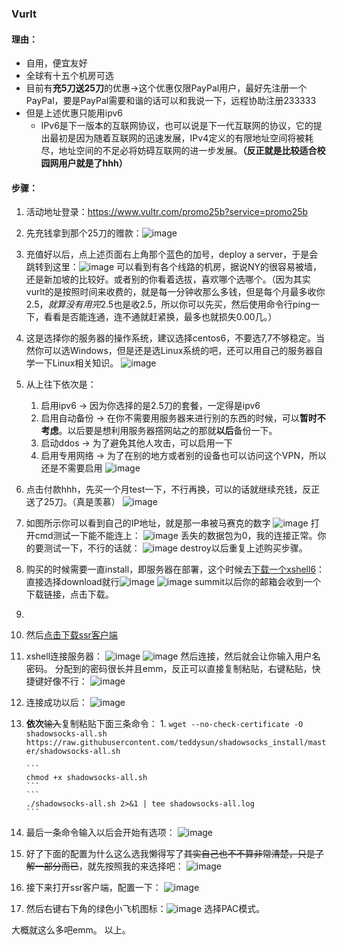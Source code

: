 ### Vurlt
#### 理由：
- 自用，便宜友好
- 全球有十五个机房可选
- 目前有**充5刀送25刀**的优惠->这个优惠仅限PayPal用户，最好先注册一个PayPal，要是PayPal需要和谐的话可以和我说一下，远程协助注册233333
- 但是上述优惠只能用ipv6
    - IPv6是下一版本的互联网协议，也可以说是下一代互联网的协议，它的提出最初是因为随着互联网的迅速发展，IPv4定义的有限地址空间将被耗尽，地址空间的不足必将妨碍互联网的进一步发展。**（反正就是比较适合校园网用户就是了hhh）**

#### 步骤：
1. 活动地址登录：https://www.vultr.com/promo25b?service=promo25b
2. 先充钱拿到那个25刀的赠款：![image](https://s1.ax1x.com/2018/08/11/P6XmHe.png)
3. 充值好以后，点上述页面右上角那个蓝色的加号，deploy a server，于是会跳转到这里：![image](https://blog-1257171214.file.myqcloud.com/usr/uploads/2017/09/915131872.jpg)
    可以看到有各个线路的机房，据说NY的很容易被墙，还是新加坡的比较好。或者别的你看着选拔，喜欢哪个选哪个。（因为其实vurlt的是按照时间来收费的，就是每一分钟收那么多钱，但是每个月最多收你2.5$，就算没有用完2.5$也是收2.5，所以你可以先买，然后使用命令行ping一下，看看是否能连通，连不通就赶紧换，最多也就损失0.00几。）
4. 这是选择你的服务器的操作系统，建议选择centos6，不要选7,7不够稳定。当然你可以选Windows，但是还是选Linux系统的吧，还可以用自己的服务器自学一下Linux相关知识。
![image](https://s1.ax1x.com/2018/08/11/P6yv5j.png)
5. 从上往下依次是：
    1. 启用ipv6 -> 因为你选择的是2.5刀的套餐，一定得是ipv6
    2. 启用自动备份 -> 在你不需要用服务器来进行别的东西的时候，可以**暂时不考虑**。以后要是想利用服务器撘网站之的那就**以后**备份一下。
    3. 启动ddos -> 为了避免其他人攻击，可以启用一下
    4. 启用专用网络 -> 为了在别的地方或者别的设备也可以访问这个VPN，所以还是不需要启用
![image](https://s1.ax1x.com/2018/08/11/P6TcY6.md.png)
6. 点击付款hhh，先买一个月test一下，不行再换，可以的话就继续充钱，反正送了25刀。（真是羡慕）
![image](https://s1.ax1x.com/2018/08/11/P6Tz0s.png)
7. 如图所示你可以看到自己的IP地址，就是那一串被马赛克的数字
![image](https://s1.ax1x.com/2018/08/11/P6Xl9I.png)
打开cmd测试一下能不能连上：
![image](https://s1.ax1x.com/2018/08/11/P6X3gP.png)
丢失的数据包为0，我的连接正常。你的要测试一下，不行的话就：
![image](https://s1.ax1x.com/2018/08/11/P6HnKg.md.png)
destroy以后重复上述购买步骤。
8. 购买的时候需要一直install，即服务器在部署，这个时候去[下载一个xshell6](https://www.netsarang.com/download/main.html)：直接选择download就行![image](https://s1.ax1x.com/2018/08/11/P6HXZj.png)
![image](https://s1.ax1x.com/2018/08/11/P6bAeJ.png)
summit以后你的邮箱会收到一个下载链接，点击下载。
9. 
8. 然后[点击下载ssr客户端](https://github.com/shadowsocksrr/shadowsocksr-csharp/releases/download/4.9.0/ShadowsocksR-win-4.9.0.zip)
9. xshell连接服务器：
![image](https://s1.ax1x.com/2018/08/11/P6OPQf.png)
![image](https://s1.ax1x.com/2018/08/11/P6X8jf.png)
然后连接，然后就会让你输入用户名密码。
分配到的密码很长并且emm，反正可以直接复制粘贴，右键粘贴，快捷键好像不行：
![image](https://s1.ax1x.com/2018/08/11/P6XUEQ.png)
12. 连接成功以后：
![image](https://s1.ax1x.com/2018/08/11/P6X2E4.md.png)
13. **依次**~~输入~~复制粘贴下面三条命令：
    1. 
        ```
        wget --no-check-certificate -O shadowsocks-all.sh https://raw.githubusercontent.com/teddysun/shadowsocks_install/master/shadowsocks-all.sh
         ```
        
        ```
        chmod +x shadowsocks-all.sh
        ```
        ```
        ./shadowsocks-all.sh 2>&1 | tee shadowsocks-all.log
        ```

14. 最后一条命令输入以后会开始有选项：
![image](https://s1.ax1x.com/2018/08/11/P6jnMV.png)
15. 好了下面的配置为什么这么选我懒得写了~~其实自己也不不算非常清楚，只是了解一部分而已~~，就先按照我的来选择吧：
![image](https://s1.ax1x.com/2018/08/11/P6jUsK.png)
16. 接下来打开ssr客户端，配置一下：
![image](https://s1.ax1x.com/2018/08/11/P6jrid.png)
17. 然后右键右下角的绿色小飞机图标：![image](https://s1.ax1x.com/2018/08/11/P6jfeS.png)
选择PAC模式。

大概就这么多吧emm。
以上。
